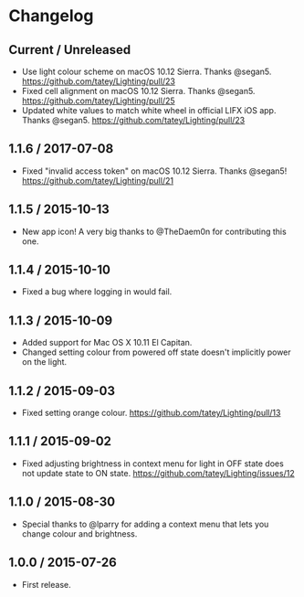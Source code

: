 # Changelog

## Current / Unreleased

* Use light colour scheme on macOS 10.12 Sierra. Thanks @segan5. https://github.com/tatey/Lighting/pull/23
* Fixed cell alignment on macOS 10.12 Sierra. Thanks @segan5. https://github.com/tatey/Lighting/pull/25
* Updated white values to match white wheel in official LIFX iOS app. Thanks @segan5. https://github.com/tatey/Lighting/pull/23

## 1.1.6 / 2017-07-08

* Fixed "invalid access token" on macOS 10.12 Sierra. Thanks @segan5! https://github.com/tatey/Lighting/pull/21

## 1.1.5 / 2015-10-13

* New app icon! A very big thanks to @TheDaem0n for contributing this one.

## 1.1.4 / 2015-10-10

* Fixed a bug where logging in would fail.

## 1.1.3 / 2015-10-09

* Added support for Mac OS X 10.11 El Capitan.
* Changed setting colour from powered off state doesn't implicitly power on the light.

## 1.1.2 / 2015-09-03

* Fixed setting orange colour. https://github.com/tatey/Lighting/pull/13

## 1.1.1 / 2015-09-02

* Fixed adjusting brightness in context menu for light in OFF state does not update state to ON state. https://github.com/tatey/Lighting/issues/12

## 1.1.0 / 2015-08-30

* Special thanks to @lparry for adding a context menu that lets you change colour and brightness.

## 1.0.0 / 2015-07-26

* First release.
